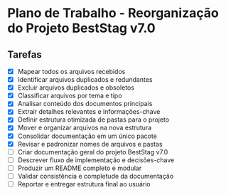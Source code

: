# Plano de Trabalho - Reorganização do Projeto BestStag v7.0

## Tarefas

- [x] Mapear todos os arquivos recebidos
- [x] Identificar arquivos duplicados e redundantes
- [x] Excluir arquivos duplicados e obsoletos
- [x] Classificar arquivos por tema e tipo
- [x] Analisar conteúdo dos documentos principais
- [x] Extrair detalhes relevantes e informações-chave
- [x] Definir estrutura otimizada de pastas para o projeto
- [x] Mover e organizar arquivos na nova estrutura
- [x] Consolidar documentação em um único pacote
- [x] Revisar e padronizar nomes de arquivos e pastas
- [ ] Criar documentação geral do projeto BestStag v7.0
- [ ] Descrever fluxo de implementação e decisões-chave
- [ ] Produzir um README completo e modular
- [ ] Validar consistência e completude da documentação
- [ ] Reportar e entregar estrutura final ao usuário

